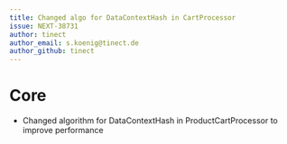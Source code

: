 ```yaml
---
title: Changed algo for DataContextHash in CartProcessor
issue: NEXT-38731
author: tinect
author_email: s.koenig@tinect.de
author_github: tinect
---
```


# Core

* Changed algorithm for DataContextHash in ProductCartProcessor to improve performance

